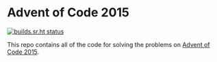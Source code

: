 # Advent of Code 2015
[![builds.sr.ht status](https://builds.sr.ht/~magikid/advent-of-code-2015.svg)](https://builds.sr.ht/~magikid/advent-of-code-2015?)

This repo contains all of the code for solving the problems on [Advent of Code 2015](https://adventofcode.com/2015).

